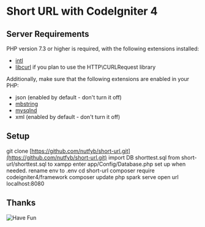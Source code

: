 # Short URL with CodeIgniter 4

## Server Requirements

PHP version 7.3 or higher is required, with the following extensions installed:

- [intl](http://php.net/manual/en/intl.requirements.php)
- [libcurl](http://php.net/manual/en/curl.requirements.php) if you plan to use the HTTP\CURLRequest library

Additionally, make sure that the following extensions are enabled in your PHP:

- json (enabled by default - don't turn it off)
- [mbstring](http://php.net/manual/en/mbstring.installation.php)
- [mysqlnd](http://php.net/manual/en/mysqlnd.install.php)
- xml (enabled by default - don't turn it off)
## Setup

git clone [https://github.com/nutfyb/short-url.git](https://github.com/nutfyb/short-url.git)
import DB shorttest.sql from short-url/shorttest.sql to xampp
enter app/Config/Database.php set up when needed.
rename env to .env
cd short-url
composer require codeigniter4/framework
composer update
php spark serve
open url localhost:8080


## Thanks
![Have Fun](https://media.giphy.com/media/vFKqnCdLPNOKc/giphy.gif)

